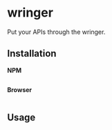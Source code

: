 # wringer
Put your APIs through the wringer.

## Installation

**NPM**

```

```

**Browser**

```

```


## Usage
